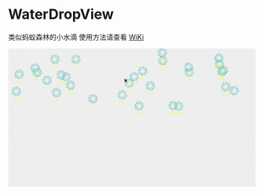 # WaterDropView
类似蚂蚁森林的小水滴
使用方法请查看 [WiKi](https://github.com/Klosw/WaterDropView/wiki/Android--WaterDropView?_blank)

![效果图](https://github.com/Klosw/WaterDropView/blob/master/extras/20180413130443.gif "效果图")


